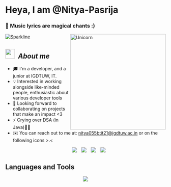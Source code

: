 # **Heya, I am @Nitya-Pasrija**
### 💬 Music lyrics are magical chants :)

[![Sparkline](https://stars.medv.io/Naereen/badges.svg)](https://stars.medv.io/Nitya-Pasrija/badges)
<img align="right" width=300px alt="Unicorn" src="https://c.tenor.com/GN73MKBawZYAAAAi/busy-cute.gif" />
## <img src="https://media.giphy.com/media/ObNTw8Uzwy6KQ/giphy.gif" width="30px">&nbsp; ***About me***
- 🎓 I'm a developer, and a junior at IGDTUW, IT.
- 💡 Interested in working alongside like-minded people, enthusiastic about various developer tools 
- 💞️ Looking forward to collaborating on projects that make an impact <3
- ⚡ Crying over DSA (in Java)👀👀 
- ✉️ You can reach out to me at: nitya055btit21@igdtuw.ac.in or on the following icons >.<

<p align="center">

 <div align="center"  class="icons-social" style="margin-left: 10px;">
        <a style="margin-left: 10px;"  target="_blank" href="https://www.linkedin.com/in/nitya-pasrija/">
			<img src="https://img.icons8.com/doodle/40/000000/linkedin--v2.png"></a>
        <a style="margin-left: 10px;" target="_blank" href="https://github.com/Nitya-Pasrija">
		<img src="https://img.icons8.com/doodle/40/000000/github--v1.png"></a>
		<a style="margin-left: 10px;" target="_blank" href="https://stackoverflow.com/users/19962964/nitya">
				<img src="https://img.icons8.com/external-tal-revivo-color-tal-revivo/40/000000/external-stack-overflow-is-a-question-and-answer-site-for-professional-logo-color-tal-revivo.png"></a>
		<a style="margin-left: 10px;" target="_blank" href="https://twitter.com/NityaPasrija">
			<img src="https://img.icons8.com/doodle/1x/twitter-squared--v2.png" ></a>
      </div>

</p>

## Languages and Tools

<p align="center">
  <a href="https://skillicons.dev">
    <img src="https://skillicons.dev/icons?i=git,github,c,cpp,java,flutter,dart,react,css,html,js,mysql,nodejs,postman,py,tailwind,firebase,mongodb&perline=9" />
  </a>
</p>








